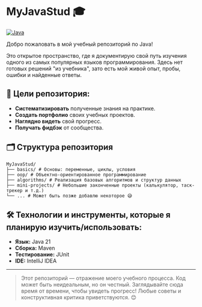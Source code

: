 # MyJavaStud 🎓

[![Java](https://img.shields.io/badge/Java-ED8B00?style=for-the-badge&logo=openjdk&logoColor=white)](https://www.java.com/)

Добро пожаловать в мой учебный репозиторий по Java!

Это открытое пространство, где я документирую свой путь изучения одного из самых популярных языков программирования. Здесь нет готовых решений "из учебника", зато есть мой живой опыт, пробы, ошибки и найденные ответы.

## 📌 Цели репозитория:

*   **Систематизировать** полученные знания на практике.
*   **Создать портфолио** своих учебных проектов.
*   **Наглядно видеть** свой прогресс.
*   **Получать фидбэк** от сообщества.

## 🗂 Структура репозитория
```
MyJavaStud/
├── basics/ # Основы: переменные, циклы, условия
├── oop/ # Объектно-ориентированное программирование
├── algorithms/ # Реализация базовых алгоритмов и структур данных
├── mini-projects/ # Небольшие законченные проекты (калькулятор, таск-трекер и т.д.)
└── ... # Может быть позже добавлю некоторое 😅
```

## 🛠 Технологии и инструменты, которые я планирую изучить/использовать:

*   **Язык:** Java 21
*   **Сборка:** Maven
*   **Тестирование:** JUnit
*   **IDE:** IntelliJ IDEA

---

> Этот репозиторий — отражение моего учебного процесса. Код может быть неидеальным, но он честный. Заглядывайте сюда время от времени, чтобы увидеть прогресс! Любые советы и конструктивная критика приветствуются. 😊
